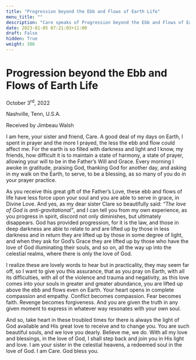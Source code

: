 ```yaml
---
title: "Progression beyond the Ebb and Flows of Earth Life"
menu_title: ""
description: "Care speaks of Progression beyond the Ebb and Flows of Earth Life"
date: 2023-01-05 07:21:03+11:00
draft: False
hidden: True
weight: 386
---
```

# Progression beyond the Ebb and Flows of Earth Life

October 3<sup>rd</sup>, 2022

Nashville, Tenn, U.S.A.

Received by Jimbeau Walsh  



I am here, your sister and friend, Care. A good deal of my days on Earth, I spent in prayer and the more I prayed, the less the ebb and flow could affect me. For the earth is so filled with darkness and light and I know, my friends, how difficult it is to maintain a state of harmony, a state of prayer, allowing your will to be in the Father’s Will and Grace. Every morning I awoke in gratitude, praising God, thanking God for another day, and asking in my walk on the Earth, to serve, to be a blessing, as so many of you do in your prayer practice. 

As you receive this great gift of the Father’s Love, these ebb and flows of life have less force upon your soul and you are able to serve in grace, in Divine Love. And yes, as my dear sister Clare so beautifully said: *“The love of God is anti-gravitational”*, and I can tell you from my own experience, as you progress in spirit, discord not only diminishes, but ultimately disappears. God has provided progression, for it is the law, and those in deep darkness are able to relate to and are lifted up by those in less darkness and in return they are lifted up by those in some degree of light, and when they ask for God’s Grace they are lifted up by those who have the love of God illuminating their souls, and so on, all the way up into the celestial realms, where there is only the love of God. 

I realize these are lovely words to hear but in practicality, they may seem far off, so I want to give you this assurance, that as you pray on Earth, with all its difficulties, with all of the violence and trauma and negativity, as this love comes into your souls in greater and greater abundance, you are lifted up above the ebb and flows even on Earth. Your heart opens in complete compassion and empathy. Conflict becomes compassion. Fear becomes faith. Revenge becomes forgiveness. And you are given the truth in any given moment to express in whatever way resonates with your own soul. 

And so, take heart in these troubled times for there is always the light of God available and His great love to receive and to change you. You are such beautiful souls, and we love you dearly. Believe me, we do. With all my love and blessings, in the love of God, I shall step back and join you in His light and love. I am your sister in the celestial heavens, a redeemed soul in the love of God. I am Care. God bless you. 